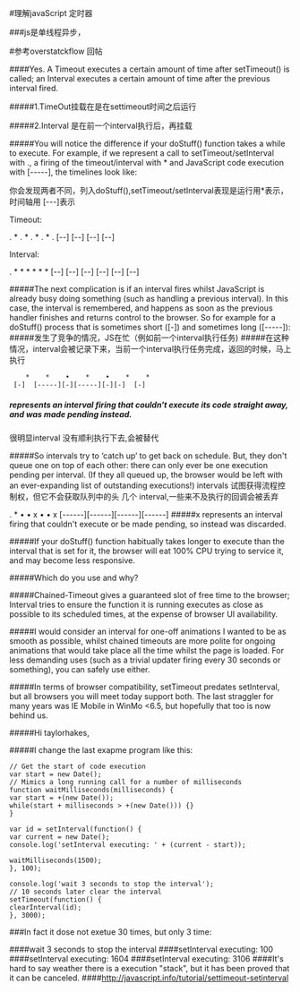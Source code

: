 #理解javaScript 定时器

###js是单线程异步，


#参考overstatckflow 回帖



####Yes. A Timeout executes a certain amount of time after setTimeout() is called; an Interval executes a certain amount of time after the previous interval fired.

#####1.TimeOut挂载在是在settimeout时间之后运行

#####2.Interval 是在前一个interval执行后，再挂载

#####You will notice the difference if your doStuff() function takes a while to execute. For example, if we represent a call to setTimeout/setInterval with ., a firing of the timeout/interval with * and JavaScript code execution with [-----], the timelines look like:

你会发现两者不同，列入doStuff(),setTimeout/setInterval表现是运行用*表示，时间轴用 [---]表示


Timeout:

.    *  .    *  .    *  .    *  .
     [--]    [--]    [--]    [--]

Interval:

.    *    *    *    *    *    *
     [--] [--] [--] [--] [--] [--]



#####The next complication is if an interval fires whilst JavaScript is already busy doing something (such as handling a previous interval). In this case, the interval is remembered, and happens as soon as the previous handler finishes and returns control to the browser. So for example for a doStuff() process that is sometimes short ([-]) and sometimes long ([-----]):
#####发生了竞争的情况，JS在忙（例如前一个interval执行任务)
#####在这种情况，interval会被记录下来，当前一个interval执行任务完成，返回的时候，马上执行

        *    *    •    *    •    *    *
     [-]  [-----][-][-----][-][-]  [-]

##### represents an interval firing that couldn't execute its code straight away, and was made pending instead.
很明显interval 没有顺利执行下去,会被替代

#####So intervals try to ‘catch up’ to get back on schedule. But, they don't queue one on top of each other: there can only ever be one execution pending per interval. (If they all queued up, the browser would be left with an ever-expanding list of outstanding executions!)
intervals 试图获得流程控制权，但它不会获取队列中的头
几个 interval,一些来不及执行的回调会被丢弃


.    *    •    •    x    •    •    x
     [------][------][------][------]
#####x represents an interval firing that couldn't execute or be made pending, so instead was discarded.

#####If your doStuff() function habitually takes longer to execute than the interval that is set for it, the browser will eat 100% CPU trying to service it, and may become less responsive.

#####Which do you use and why?

#####Chained-Timeout gives a guaranteed slot of free time to the browser; Interval tries to ensure the function it is running executes as close as possible to its scheduled times, at the expense of browser UI availability.

#####I would consider an interval for one-off animations I wanted to be as smooth as possible, whilst chained timeouts are more polite for ongoing animations that would take place all the time whilst the page is loaded. For less demanding uses (such as a trivial updater firing every 30 seconds or something), you can safely use either.

#####In terms of browser compatibility, setTimeout predates setInterval, but all browsers you will meet today support both. The last straggler for many years was IE Mobile in WinMo <6.5, but hopefully that too is now behind us.

#####Hi taylorhakes,

#####I change the last exapme program like this:
    
    // Get the start of code execution
    var start = new Date();
    // Mimics a long running call for a number of milliseconds 
    function waitMilliseconds(milliseconds) {
    var start = +(new Date());
    while(start + milliseconds > +(new Date())) {}
    }
    
    var id = setInterval(function() {
    var current = new Date();
    console.log('setInterval executing: ' + (current - start));
    
    waitMilliseconds(1500);
    }, 100);
    
    console.log('wait 3 seconds to stop the interval');
    // 10 seconds later clear the interval
    setTimeout(function() {
    clearInterval(id);
    }, 3000);
    
###In fact it dose not exetue 30 times, but only 3 time:
 
####wait 3 seconds to stop the interval
####setInterval executing: 100 
####setInterval executing: 1604 
####setInterval executing: 3106 
####It's hard to say weather there is a execution "stack", but it has been proved that it can be canceled.
####http://javascript.info/tutorial/settimeout-setinterval